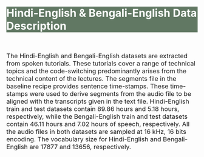 <br>
<br>
<div class="widewrapper pagetitle">
  <div class="container" style="background-color:#617863">
    <h1 style="color:white;">Hindi-English & Bengali-English Data Description</h1>
  </div>
</div>
<br>



<p style="font-size:16.5px;">The Hindi-English and Bengali-English datasets are extracted from spoken tutorials. These tutorials cover a range of technical topics and the code-switching predominantly arises from the technical content of the lectures. The segments file in the baseline recipe provides sentence time-stamps. These time-stamps were used to derive segments from the audio file to be aligned with the transcripts given in the text file. Hindi-English train and test datasets contain 89.86 hours and 5.18 hours, respectively, while the Bengali-English train and test datasets contain 46.11 hours and 7.02 hours of speech, respectively. All the audio files in both datasets are sampled at 16 kHz, 16 bits encoding. The vocabulary size for Hindi-English and Bengali-English are 17877 and 13656, respectively. </p>
